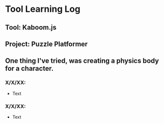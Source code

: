 # Tool Learning Log

## Tool: **Kaboom.js**

## Project: **Puzzle Platformer**

One thing I've tried, was creating a physics body for a character.
---

### X/X/XX:
* Text

### X/X/XX:
* Text


<!-- 
* Links you used today (websites, videos, etc)
* Things you tried, progress you made, etc
* Challenges, a-ha moments, etc
* Questions you still have
* What you're going to try next
-->
